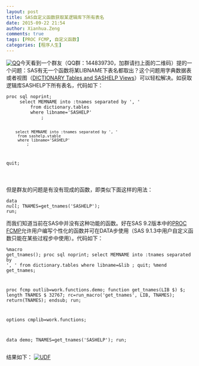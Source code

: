 ```yaml
---
layout: post
title: SAS自定义函数获取某逻辑库下所有表名
date: 2015-09-22 21:54
author: Xianhua.Zeng
comments: true
tags: [PROC FCMP, 自定义函数]
categories: [程序人生]
---
```

<p><a href="http://www.xianhuazeng.com/cn/wp-content/uploads/2015/09/QQ.jpg"><img class="aligncenter size-full" src="http://www.xianhuazeng.com/cn/wp-content/uploads/2015/09/QQ.jpg" alt="QQ" /></a>今天看到一个群友（QQ群：144839730，加群请扫上面的二维码）提的一个问题：SAS有无一个函数将某LIBNAME下表名都取出？这个问题用字典数据表或者视图（<span style="text-decoration: none;"><a href="http://support.sas.com/resources/papers/proceedings10/155-2010.pdf" target="_blank">DICTIONARY Tables and SASHELP Views</a></span>）可以轻松解决。如获取逻辑库SASHELP下所有表名，代码如下：</p><pre><code>proc sql noprint;
     select MEMNAME into :tnames separated by ', '
         from dictionary.tables
         where libname='SASHELP'
		     ;

    	select MEMNAME into :tnames separated by ', '
         from sashelp.vtable
         where libname='SASHELP'
		     ;
 quit;

</code></pre><p>但是群友的问题是有没有现成的函数，即类似下面这样的用法：</p><pre><code>data _null_;
    	TNAMES=get_tnames('SASHELP');
run;</code></pre><p>而我们知道当前在SAS中并没有这种功能的函数。好在SAS 9.2版本中的<span style="text-decoration: none;"><a href="http://support.sas.com/documentation/cdl/en/proc/61895/HTML/default/a002890483.htm" target="_blank">PROC FCMP</a></span>允许用户编写个性化的函数并可在DATA步使用（SAS 9.1.3中用户自定义函数只能在某些过程步中使用）。代码如下：</p><pre><code>%macro get_tnames();
proc sql noprint;
    select MEMNAME into :tnames separated by ', '
        from dictionary.tables
        where libname=&amp;lib
    ;
quit;
%mend get_tnames;

proc fcmp outlib=work.functions.demo;
    function get_tnames(LIB $) $;
    length TNAMES $ 32767;
    rc=run_macro('get_tnames', LIB, TNAMES);
    return(TNAMES);
    endsub;
run;

options cmplib=work.functions;

data demo;
    TNAMES=get_tnames('SASHELP');
run;
</code></pre><p>结果如下： <a href="http://www.xianhuazeng.com/cn/wp-content/uploads/2015/09/UDF.jpg"><img class="aligncenter size-full" src="http://www.xianhuazeng.com/cn/wp-content/uploads/2015/09/UDF.jpg" alt="UDF" /></a></p>